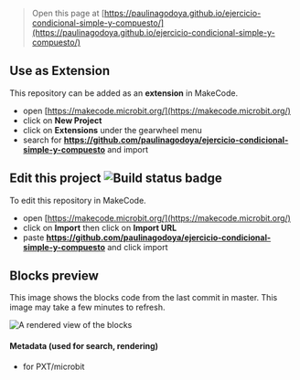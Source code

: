 
> Open this page at [https://paulinagodoya.github.io/ejercicio-condicional-simple-y-compuesto/](https://paulinagodoya.github.io/ejercicio-condicional-simple-y-compuesto/)

## Use as Extension

This repository can be added as an **extension** in MakeCode.

* open [https://makecode.microbit.org/](https://makecode.microbit.org/)
* click on **New Project**
* click on **Extensions** under the gearwheel menu
* search for **https://github.com/paulinagodoya/ejercicio-condicional-simple-y-compuesto** and import

## Edit this project ![Build status badge](https://github.com/paulinagodoya/ejercicio-condicional-simple-y-compuesto/workflows/MakeCode/badge.svg)

To edit this repository in MakeCode.

* open [https://makecode.microbit.org/](https://makecode.microbit.org/)
* click on **Import** then click on **Import URL**
* paste **https://github.com/paulinagodoya/ejercicio-condicional-simple-y-compuesto** and click import

## Blocks preview

This image shows the blocks code from the last commit in master.
This image may take a few minutes to refresh.

![A rendered view of the blocks](https://github.com/paulinagodoya/ejercicio-condicional-simple-y-compuesto/raw/master/.github/makecode/blocks.png)

#### Metadata (used for search, rendering)

* for PXT/microbit
<script src="https://makecode.com/gh-pages-embed.js"></script><script>makeCodeRender("{{ site.makecode.home_url }}", "{{ site.github.owner_name }}/{{ site.github.repository_name }}");</script>
